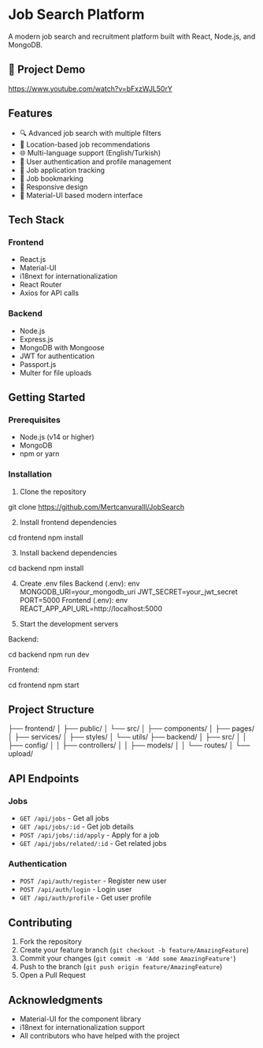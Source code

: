 # Job Search Platform

A modern job search and recruitment platform built with React, Node.js, and MongoDB.

## 🎥 Project Demo
https://www.youtube.com/watch?v=bFxzWJL50rY

## Features

- 🔍 Advanced job search with multiple filters
- 📍 Location-based job recommendations
- 🌐 Multi-language support (English/Turkish)
- 👤 User authentication and profile management
- 💼 Job application tracking
- 🔖 Job bookmarking
- 📱 Responsive design
- 🎨 Material-UI based modern interface

## Tech Stack

### Frontend
- React.js
- Material-UI
- i18next for internationalization
- React Router
- Axios for API calls

### Backend
- Node.js
- Express.js
- MongoDB with Mongoose
- JWT for authentication
- Passport.js
- Multer for file uploads

## Getting Started

### Prerequisites
- Node.js (v14 or higher)
- MongoDB
- npm or yarn

### Installation

1. Clone the repository
   
git clone https://github.com/Mertcanvuralll/JobSearch

2. Install frontend dependencies
   
cd frontend
npm install

3. Install backend dependencies

cd backend
npm install

4. Create .env files
Backend (.env):
env
MONGODB_URI=your_mongodb_uri
JWT_SECRET=your_jwt_secret
PORT=5000
Frontend (.env):
env
REACT_APP_API_URL=http://localhost:5000

5. Start the development servers

Backend:

cd backend
npm run dev

Frontend:

cd frontend
npm start

## Project Structure

├── frontend/
│   ├── public/
│   └── src/
│       ├── components/
│       ├── pages/
│       ├── services/
│       ├── styles/
│       └── utils/
├── backend/
│   ├── src/
│   │   ├── config/
│   │   ├── controllers/
│   │   ├── models/
│   │   └── routes/
│   └── upload/


## API Endpoints

### Jobs
- `GET /api/jobs` - Get all jobs
- `GET /api/jobs/:id` - Get job details
- `POST /api/jobs/:id/apply` - Apply for a job
- `GET /api/jobs/related/:id` - Get related jobs

### Authentication
- `POST /api/auth/register` - Register new user
- `POST /api/auth/login` - Login user
- `GET /api/auth/profile` - Get user profile

## Contributing

1. Fork the repository
2. Create your feature branch (`git checkout -b feature/AmazingFeature`)
3. Commit your changes (`git commit -m 'Add some AmazingFeature'`)
4. Push to the branch (`git push origin feature/AmazingFeature`)
5. Open a Pull Request


## Acknowledgments

- Material-UI for the component library
- i18next for internationalization support
- All contributors who have helped with the project
